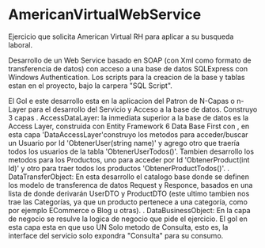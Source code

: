 # AmericanVirtualWebService
Ejercicio que solicita American Virtual RH para aplicar a su busqueda laboral.

Desarrollo de un Web Service basado en SOAP (con Xml como formato de transferencia de datos) con acceso
a una base de datos SQLExpress con Windows Authentication.
Los scripts para la creacion de la base y tablas estan en el proyecto, bajo la carpera "SQL Script".

El Gol e este desarrollo esta en la aplicacion del Patron de N-Capas o n-Layer para el desarrollo del Servicio y Acceso a la base de datos.
Construyo 3 capas
. AccessDataLayer: la inmediata superior a la base de datos es la Access Layer, construida con Entity Framework 6 Data Base First con ,
en esta capa 'DataAccessLayer'construyo los metodos para acceder/buscar un Usuario por Id 'ObtenerUser(string name)' y agrego otro que traería todos los usuarios 
de la tabla 'ObtenerUserTodos()'. Tambien desarrollo los metodos para los Productos, uno para acceder por Id 'ObtenerProduct(int Id)' y otro para
traer todos los productos 'ObtenerProductTodos()'.
. DataTransferObject: En esta desarrollo el catalogo base donde se definen los modelo de transferenca de datos Request y Responce, basados en una lista
de donde derivarán UserDTO y ProductDTO (este ultimo tambien nos trae las Categorías, ya que un producto pertenece a una categoría, como
por ejemplo ECommerce o Blog u otras).
. DataBusinessObject: En la capa de negocio se resulve la logica de negocio que pide el ejercicio. El gol en esta capa esta en que
uso UN Solo metodo de Consulta, esto es, la interface del servicio solo expondra "Consulta" para su consumo.



